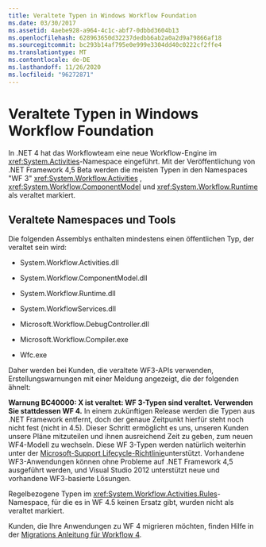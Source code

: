 ```yaml
---
title: Veraltete Typen in Windows Workflow Foundation
ms.date: 03/30/2017
ms.assetid: 4aebe928-a964-4c1c-abf7-0dbbd3604b13
ms.openlocfilehash: 628963650d32237dedbb6ab2a0a2d9a79866af18
ms.sourcegitcommit: bc293b14af795e0e999e3304dd40c0222cf2ffe4
ms.translationtype: MT
ms.contentlocale: de-DE
ms.lasthandoff: 11/26/2020
ms.locfileid: "96272871"
---
```

# <a name="deprecated-types-in-windows-workflow-foundation"></a>Veraltete Typen in Windows Workflow Foundation

In .NET 4 hat das Workflowteam eine neue Workflow-Engine im <xref:System.Activities>-Namespace eingeführt. Mit der Veröffentlichung von .NET Framework 4,5 Beta werden die meisten Typen in den Namespaces "WF 3" <xref:System.Workflow.Activities> , <xref:System.Workflow.ComponentModel> und  <xref:System.Workflow.Runtime> als veraltet markiert.

## <a name="obsolete-namespaces-and-tools"></a>Veraltete Namespaces und Tools

 Die folgenden Assemblys enthalten mindestens einen öffentlichen Typ, der veraltet sein wird:

- System.Workflow.Activities.dll

- System.Workflow.ComponentModel.dll

- System.Workflow.Runtime.dll

- System.WorkflowServices.dll

- Microsoft.Workflow.DebugController.dll

- Microsoft.Workflow.Compiler.exe

- Wfc.exe

 Daher werden bei Kunden, die veraltete WF3-APIs verwenden, Erstellungswarnungen mit einer Meldung angezeigt, die der folgenden ähnelt:

 **Warnung BC40000: X ist veraltet: WF 3-Typen sind veraltet. Verwenden Sie stattdessen WF 4.** In einem zukünftigen Release werden die Typen aus .NET Framework entfernt, doch der genaue Zeitpunkt hierfür steht noch nicht fest (nicht in 4.5). Dieser Schritt ermöglicht es uns, unseren Kunden unsere Pläne mitzuteilen und ihnen ausreichend Zeit zu geben, zum neuen WF4-Modell zu wechseln. Diese WF 3-Typen werden natürlich weiterhin unter der [Microsoft-Support Lifecycle-Richtlinie](/lifecycle/)unterstützt. Vorhandene WF3-Anwendungen können ohne Probleme auf .NET Framework 4,5 ausgeführt werden, und Visual Studio 2012 unterstützt neue und vorhandene WF3-basierte Lösungen.

 Regelbezogene Typen im <xref:System.Workflow.Activities.Rules>-Namespace, für die es in WF 4.5 keinen Ersatz gibt, wurden nicht als veraltet markiert.

 Kunden, die Ihre Anwendungen zu WF 4 migrieren möchten, finden Hilfe in der [Migrations Anleitung für Workflow 4](migration-guidance.md).
